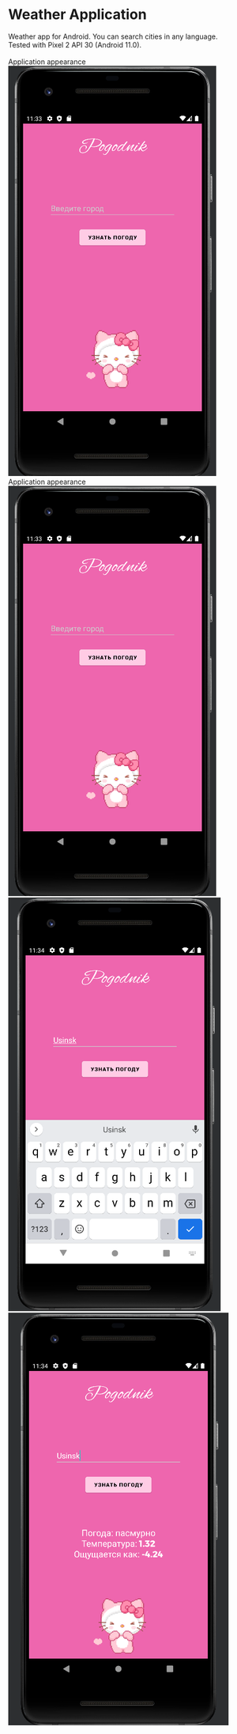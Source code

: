 # Weather Application
Weather app for Android. You can search cities in any language.
<br>Tested with Pixel 2 API 30 (Android 11.0). </br>
<br>Application appearance</br>
<img src="pics/Снимок экрана 2022-05-04 023345.png">
<br>Application appearance</br>
<img src="pics/Снимок экрана 2022-05-04 023345.png">
<img src="pics/Снимок экрана 2022-05-04 023432.png">
<img src="pics/Снимок экрана 2022-05-04 023505.png">